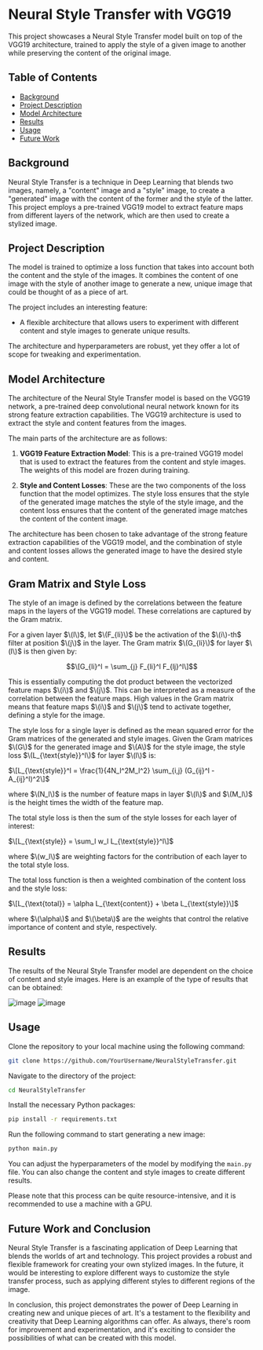 # Neural Style Transfer with VGG19

This project showcases a Neural Style Transfer model built on top of the VGG19 architecture, trained to apply the style of a given image to another while preserving the content of the original image.

## Table of Contents

- [Background](#background)
- [Project Description](#project-description)
- [Model Architecture](#model-architecture)
- [Results](#results)
- [Usage](#usage)
- [Future Work](#future-work)

## Background

Neural Style Transfer is a technique in Deep Learning that blends two images, namely, a "content" image and a "style" image, to create a "generated" image with the content of the former and the style of the latter. This project employs a pre-trained VGG19 model to extract feature maps from different layers of the network, which are then used to create a stylized image.

## Project Description

The model is trained to optimize a loss function that takes into account both the content and the style of the images. It combines the content of one image with the style of another image to generate a new, unique image that could be thought of as a piece of art.

The project includes an interesting feature: 

- A flexible architecture that allows users to experiment with different content and style images to generate unique results. 

The architecture and hyperparameters are robust, yet they offer a lot of scope for tweaking and experimentation.

## Model Architecture

The architecture of the Neural Style Transfer model is based on the VGG19 network, a pre-trained deep convolutional neural network known for its strong feature extraction capabilities. The VGG19 architecture is used to extract the style and content features from the images.

The main parts of the architecture are as follows:

1. **VGG19 Feature Extraction Model**: This is a pre-trained VGG19 model that is used to extract the features from the content and style images. The weights of this model are frozen during training.

2. **Style and Content Losses**: These are the two components of the loss function that the model optimizes. The style loss ensures that the style of the generated image matches the style of the style image, and the content loss ensures that the content of the generated image matches the content of the content image.

The architecture has been chosen to take advantage of the strong feature extraction capabilities of the VGG19 model, and the combination of style and content losses allows the generated image to have the desired style and content.

## Gram Matrix and Style Loss

The style of an image is defined by the correlations between the feature maps in the layers of the VGG19 model. These correlations are captured by the Gram matrix. 

For a given layer $\(l\)$, let $\(F_{li}\)$ be the activation of the $\(i\)-th$ filter at position $\(j\)$ in the layer. The Gram matrix $\(G_{li}\)$ for layer $\(l\)$ is then given by:

$$\[G_{li}^l = \sum_{j} F_{li}^l F_{lj}^l\]$$

This is essentially computing the dot product between the vectorized feature maps $\(i\)$ and $\(j\)$. This can be interpreted as a measure of the correlation between the feature maps. High values in the Gram matrix means that feature maps $\(i\)$ and $\(j\)$ tend to activate together, defining a style for the image.

The style loss for a single layer is defined as the mean squared error for the Gram matrices of the generated and style images. Given the Gram matrices $\(G\)$ for the generated image and $\(A\)$ for the style image, the style loss $\(L_{\text{style}}^l\)$ for layer $\(l\)$ is:

$\[L_{\text{style}}^l = \frac{1}{4N_l^2M_l^2} \sum_{i,j} (G_{ij}^l - A_{ij}^l)^2\]$

where $\(N_l\)$ is the number of feature maps in layer $\(l\)$ and $\(M_l\)$ is the height times the width of the feature map. 

The total style loss is then the sum of the style losses for each layer of interest:

$\[L_{\text{style}} = \sum_l w_l L_{\text{style}}^l\]$

where $\(w_l\)$ are weighting factors for the contribution of each layer to the total style loss.

The total loss function is then a weighted combination of the content loss and the style loss:

$\[L_{\text{total}} = \alpha L_{\text{content}} + \beta L_{\text{style}}\]$

where $\(\alpha\)$ and $\(\beta\)$ are the weights that control the relative importance of content and style, respectively.

## Results

The results of the Neural Style Transfer model are dependent on the choice of content and style images. Here is an example of the type of results that can be obtained:

![image](https://github.com/DimensionDweller/Neural_Style_Transfer/assets/75709283/b44bc6d9-878d-4c33-a96c-ca610d2afb76)
![image](https://github.com/DimensionDweller/Neural_Style_Transfer/assets/75709283/80c727f9-2a8b-4f6d-9fc1-65eaf857f670)



## Usage

Clone the repository to your local machine using the following command:

```bash
git clone https://github.com/YourUsername/NeuralStyleTransfer.git
```

Navigate to the directory of the project:

```bash
cd NeuralStyleTransfer
```

Install the necessary Python packages:

```bash
pip install -r requirements.txt
```

Run the following command to start generating a new image:

```bash
python main.py
```

You can adjust the hyperparameters of the model by modifying the `main.py` file. You can also change the content and style images to create different results.

Please note that this process can be quite resource-intensive, and it is recommended to use a machine with a GPU.

## Future Work and Conclusion

Neural Style Transfer is a fascinating application of Deep Learning that blends the worlds of art and technology. This project provides a robust and flexible framework for creating your own stylized images. In the future, it would be interesting to explore different ways to customize the style transfer process, such as applying different styles to different regions of the image.

In conclusion, this project demonstrates the power of Deep Learning in creating new and unique pieces of art. It's a testament to the flexibility and creativity that Deep Learning algorithms can offer. As always, there's room for improvement and experimentation, and it's exciting to consider the possibilities of what can be created with this model.

